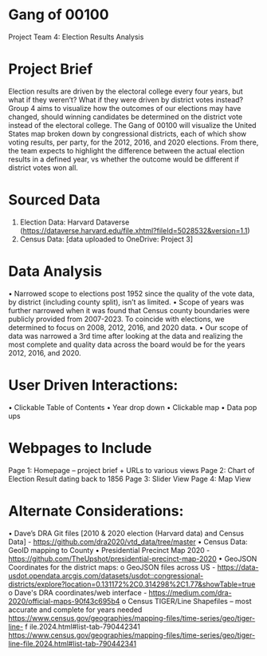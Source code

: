 # Gang of 00100
Project Team 4: Election Results Analysis

# Project Brief
Election results are driven by the electoral college every four years, but what if they weren’t?  What if they were driven by district votes instead? Group 4 aims to visualize how the outcomes of our elections may have changed, should winning candidates be determined on the district vote instead of the electoral college.
The Gang of 00100 will visualize the United States map broken down by congressional districts, each of which show voting results, per party, for the 2012, 2016, and 2020 elections.  From there, the team expects to highlight the difference between the actual election results in a defined year, vs whether the outcome would be different if district votes won all.

# Sourced Data
1.	Election Data: Harvard Dataverse (https://dataverse.harvard.edu/file.xhtml?fileId=5028532&version=1.1)
2.	Census Data: [data uploaded to OneDrive: Project 3]

# Data Analysis
•	Narrowed scope to elections post 1952 since the quality of the vote data, by district (including county split), isn’t as limited.
•	Scope of years was further narrowed when it was found that Census county boundaries were publicly provided from 2007-2023. To coincide with elections, we determined to focus on 2008, 2012, 2016, and 2020 data.
•	Our scope of data was narrowed a 3rd time after looking at the data and realizing the most complete and quality data across the board would be for the years 2012, 2016, and 2020.

# User Driven Interactions:
•	Clickable Table of Contents
•	Year drop down
•	Clickable map
•	Data pop ups

# Webpages to Include
Page 1:	Homepage – project brief + URLs to various views
Page 2: Chart of Election Result dating back to 1856
Page 3: Slider View
Page 4: Map View

# Alternate Considerations:
•	Dave’s DRA Git files [2010 & 2020 election (Harvard data) and Census Data] - https://github.com/dra2020/vtd_data/tree/master 
•	Census Data: GeoID mapping to County 
•	Presidential Precinct Map 2020 - https://github.com/TheUpshot/presidential-precinct-map-2020 
•	GeoJSON Coordinates for the district maps:
  o	GeoJSON files across US - https://data-usdot.opendata.arcgis.com/datasets/usdot::congressional-districts/explore?location=0.131172%2C0.314298%2C1.77&showTable=true 
  o	Dave's DRA coordinates/web interface - https://medium.com/dra-2020/official-maps-90f43c695b4
  o	Census TIGER/Line Shapefiles – most accurate and complete for years needed
    https://www.census.gov/geographies/mapping-files/time-series/geo/tiger-line-	f	ile.2024.html#list-tab-790442341
    https://www.census.gov/geographies/mapping-files/time-series/geo/tiger-line-file.2024.html#list-tab-790442341
